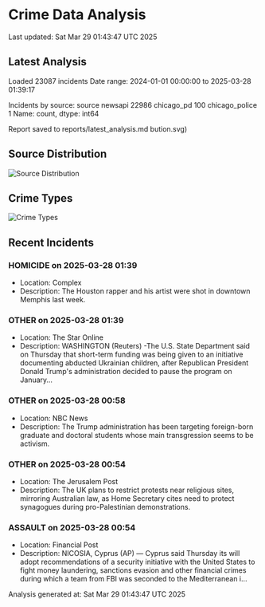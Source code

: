 # Crime Data Analysis
Last updated: Sat Mar 29 01:43:47 UTC 2025

## Latest Analysis

Loaded 23087 incidents
Date range: 2024-01-01 00:00:00 to 2025-03-28 01:39:17

Incidents by source:
source
newsapi           22986
chicago_pd          100
chicago_police        1
Name: count, dtype: int64

Report saved to reports/latest_analysis.md
bution.svg)

## Source Distribution
![Source Distribution](images/source_distribution.svg)

## Crime Types
![Crime Types](images/crime_types.svg)

## Recent Incidents

### HOMICIDE on 2025-03-28 01:39
- Location: Complex
- Description: The Houston rapper and his artist were shot in downtown Memphis last week.


### OTHER on 2025-03-28 01:39
- Location: The Star Online
- Description: WASHINGTON (Reuters) -The U.S. State Department said on Thursday that short-term funding was being given to an initiative documenting abducted Ukrainian children, after Republican President Donald Trump's administration decided to pause the program on January…


### OTHER on 2025-03-28 00:58
- Location: NBC News
- Description: The Trump administration has been targeting foreign-born graduate and doctoral students whose main transgression seems to be activism.


### OTHER on 2025-03-28 00:54
- Location: The Jerusalem Post
- Description: The UK plans to restrict protests near religious sites, mirroring Australian law, as Home Secretary cites need to protect synagogues during pro-Palestinian demonstrations.


### ASSAULT on 2025-03-28 00:54
- Location: Financial Post
- Description: NICOSIA, Cyprus (AP) — Cyprus said Thursday its will adopt recommendations of a security initiative with the United States to fight money laundering, sanctions evasion and other financial crimes during which a team from FBI was seconded to the Mediterranean i…

Analysis generated at: Sat Mar 29 01:43:47 UTC 2025
